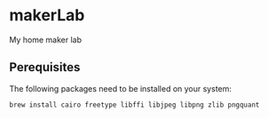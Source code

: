 # makerLab
My home maker lab

## Perequisites

The following packages need to be installed on your system:

```shell
brew install cairo freetype libffi libjpeg libpng zlib pngquant
```
